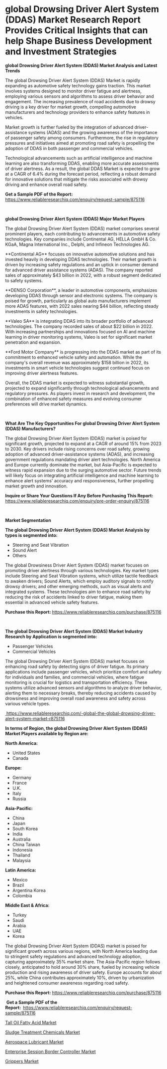 <p><h1>global Drowsing Driver Alert System (DDAS) Market Research Report Provides Critical Insights that can help Shape Business Development and Investment Strategies</h1></p><p><strong>global Drowsing Driver Alert System (DDAS) Market Analysis and Latest Trends</strong></p>
<p><p>The global Drowsing Driver Alert System (DDAS) Market is rapidly expanding as automotive safety technology gains traction. This market involves systems designed to monitor driver fatigue and alertness, employing various sensors and algorithms to assess driver behavior and engagement. The increasing prevalence of road accidents due to drowsy driving is a key driver for market growth, compelling automotive manufacturers and technology providers to enhance safety features in vehicles.</p><p>Market growth is further fueled by the integration of advanced driver-assistance systems (ADAS) and the growing awareness of the importance of passenger safety among consumers. Furthermore, the rise in regulatory pressures and initiatives aimed at promoting road safety is propelling the adoption of DDAS in both passenger and commercial vehicles. </p><p>Technological advancements such as artificial intelligence and machine learning are also transforming DDAS, enabling more accurate assessments of driver alertness. As a result, the global DDAS Market is expected to grow at a CAGR of 6.4% during the forecast period, reflecting a robust demand for innovative solutions that mitigate the risks associated with drowsy driving and enhance overall road safety.</p></p>
<p><strong>Get a Sample PDF of the Report:&nbsp;</strong> <a href="https://www.reliableresearchiq.com/enquiry/request-sample/875116">https://www.reliableresearchiq.com/enquiry/request-sample/875116</a></p>
<p>&nbsp;</p>
<p><strong>global Drowsing Driver Alert System (DDAS) Major Market Players</strong></p>
<p><p>The global Drowsing Driver Alert System (DDAS) market comprises several prominent players, each contributing to advancements in automotive safety technologies. Key companies include Continental AG, HELLA GmbH & Co. KGaA, Magna International Inc., Delphi, and Infineon Technologies AG.</p><p>**Continental AG** focuses on innovative automotive solutions and has invested heavily in developing DDAS technologies. Their market growth is driven by increasing safety regulations and an uptick in consumer demand for advanced driver assistance systems (ADAS). The company reported sales of approximately $43 billion in 2022, with a robust segment dedicated to safety systems.</p><p>**DENSO Corporation**, a leader in automotive components, emphasizes developing DDAS through sensor and electronic systems. The company is poised for growth, particularly as global auto manufacturers implement more ADAS features, with 2022 sales nearing $44 billion, reflecting steady investments in safety technologies.</p><p>**Valeo SA** is integrating DDAS into its broader portfolio of advanced technologies. The company recorded sales of about $22 billion in 2022. With increasing partnerships and innovations focused on AI and machine learning in driver monitoring systems, Valeo is set for significant market penetration and expansion.</p><p>**Ford Motor Company** is progressing into the DDAS market as part of its commitment to enhanced vehicle safety and automation. While the company's overall revenue was approximately $158 billion in 2022, its investments in smart vehicle technologies suggest continued focus on improving driver alertness features.</p><p>Overall, the DDAS market is expected to witness substantial growth, projected to expand significantly through technological advancements and regulatory pressures. As players invest in research and development, the combination of enhanced safety measures and evolving consumer preferences will drive market dynamics.</p></p>
<p>&nbsp;</p>
<p><strong>What Are The Key Opportunities For global Drowsing Driver Alert System (DDAS) Manufacturers?</strong></p>
<p><p>The global Drowsing Driver Alert System (DDAS) market is poised for significant growth, projected to expand at a CAGR of around 15% from 2023 to 2030. Key drivers include rising concerns over road safety, growing adoption of advanced driver-assistance systems (ADAS), and increasing government regulations mandating driver alert technologies. North America and Europe currently dominate the market, but Asia-Pacific is expected to witness rapid expansion due to the surging automotive sector. Future trends will likely focus on integrating artificial intelligence and machine learning to enhance alert systems' accuracy and responsiveness, further propelling market growth and innovation.</p></p>
<p><strong>Inquire or Share Your Questions If Any Before Purchasing This Report:</strong> <a href="https://www.reliableresearchiq.com/enquiry/pre-order-enquiry/875116">https://www.reliableresearchiq.com/enquiry/pre-order-enquiry/875116</a></p>
<p>&nbsp;</p>
<p><strong>Market Segmentation</strong></p>
<p><strong>The global Drowsing Driver Alert System (DDAS) Market Analysis by types is segmented into:</strong></p>
<p><ul><li>Steering and Seat Vibration</li><li>Sound Alert</li><li>Others</li></ul></p>
<p><p>The global Drowsiness Driver Alert System (DDAS) market focuses on promoting driver alertness through various technologies. Key market types include Steering and Seat Vibration systems, which utilize tactile feedback to awaken drivers; Sound Alerts, which employ auditory signals to notify drowsy drivers; and other emerging methods, such as visual alerts and integrated systems. These technologies aim to enhance road safety by reducing the risk of accidents linked to driver fatigue, making them essential in advanced vehicle safety features.</p></p>
<p><strong>Purchase this Report:&nbsp;</strong><a href="https://www.reliableresearchiq.com/purchase/875116">https://www.reliableresearchiq.com/purchase/875116</a></p>
<p>&nbsp;</p>
<p><strong>The global Drowsing Driver Alert System (DDAS) Market Industry Research by Application is segmented into:</strong></p>
<p><ul><li>Passenger Vehicles</li><li>Commercial Vehicles</li></ul></p>
<p><p>The global Drowsing Driver Alert System (DDAS) market focuses on enhancing road safety by detecting signs of driver fatigue. Its primary applications include passenger vehicles, which prioritize comfort and safety for individuals and families, and commercial vehicles, where fatigue monitoring is crucial for logistics and transportation efficiency. These systems utilize advanced sensors and algorithms to analyze driver behavior, alerting them to necessary breaks, thereby reducing accidents caused by drowsiness and improving overall road awareness and safety across various vehicle types.</p></p>
<p><a href="https://www.reliableresearchiq.com/-global-the-global-drowsing-driver-alert-system-market-r875116">&nbsp;https://www.reliableresearchiq.com/-global-the-global-drowsing-driver-alert-system-market-r875116</a></p>
<p><strong>In terms of Region, the global Drowsing Driver Alert System (DDAS) Market Players available by Region are:</strong></p>
<p>
    <p> <strong> North America: </strong>
        <ul>
            <li>United States</li>
            <li>Canada</li>
        </ul>
        </p> 
    <p> <strong> Europe: </strong>
        <ul>
            <li>Germany</li>
            <li>France</li>
            <li>U.K.</li>
            <li>Italy</li>
            <li>Russia</li>
        </ul>
        </p> 
    <p> <strong> Asia-Pacific: </strong>
        <ul>
            <li>China</li>
            <li>Japan</li>
            <li>South Korea</li>
            <li>India</li>
            <li>Australia</li>
            <li>China Taiwan</li>
            <li>Indonesia</li>
            <li>Thailand</li>
            <li>Malaysia</li>
        </ul>
        </p> 
    <p> <strong> Latin America: </strong>
        <ul>
            <li>Mexico</li>
            <li>Brazil</li>
            <li>Argentina Korea</li>
            <li>Colombia</li>
        </ul>
        </p> 
    <p> <strong> Middle East & Africa: </strong>
        <ul>
            <li>Turkey</li>
            <li>Saudi</li>
            <li>Arabia</li>
            <li>UAE</li>
            <li>Korea</li>
        </ul>
    </p>
    </p>
<p><p>The global Drowsing Driver Alert System (DDAS) market is poised for significant growth across various regions, with North America leading due to stringent safety regulations and advanced technology adoption, capturing approximately 35% market share. The Asia-Pacific region follows closely, anticipated to hold around 30% share, fueled by increasing vehicle production and rising awareness of driver safety. Europe accounts for about 25%, while China contributes approximately 10%, driven by urbanization and heightened consumer awareness regarding road safety.</p></p>
<p><strong>Purchase this Report: </strong><a href="https://www.reliableresearchiq.com/purchase/875116">https://www.reliableresearchiq.com/purchase/875116</a></p>
<p>&nbsp;<strong>Get a Sample PDF of the Report:&nbsp;&nbsp;</strong><a href="https://www.reliableresearchiq.com/enquiry/request-sample/875116">https://www.reliableresearchiq.com/enquiry/request-sample/875116</a></p>
<p><strong></strong></p>
<p><p><a href="https://www.linkedin.com/pulse/global-tall-oil-fatty-acid-market-opportunities-forecast-period-0ciic?trackingId=Ur6hzGS5Tpedn%2F4Zv91iWw%3D%3D">Tall Oil Fatty Acid Market</a></p><p><a href="https://www.linkedin.com/pulse/exploring-sludge-treatment-chemicals-market-dynamics-revenue-l7agc?trackingId=g%2FS4nNDGRDqGjEVeANvy1w%3D%3D">Sludge Treatment Chemicals Market</a></p><p><a href="https://www.linkedin.com/pulse/global-aerospace-lubricant-industry-analysis-report-market-size-jh2zc?trackingId=h212PnwpRBG6j3JBWZH%2BMg%3D%3D">Aerospace Lubricant Market</a></p><p><a href="https://www.linkedin.com/pulse/market-dynamics-future-trends-global-enterprise-session-t2nwe?trackingId=ukcCnuCfTSqyFlcxWSAmTg%3D%3D">Enterprise Session Border Controller Market</a></p><p><a href="https://issuu.com/reportprime-2/docs/grippers-market-size-2030.pptx_6e8d0aa7e4c0d3">Grippers Market</a></p></p>